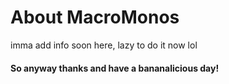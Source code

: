 # About MacroMonos

imma add info soon here, lazy to do it now lol

#### So anyway thanks and have a bananalicious day!
